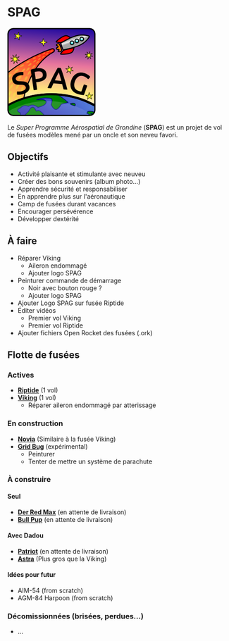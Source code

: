 # SPAG

![Super logo du SPAG!](https://raw.githubusercontent.com/enormandeau/SPAG/master/images/logo_spag/logo_spag_v03_small.png)

Le *Super Programme Aérospatial de Grondine* (**SPAG**) est un projet de vol
de fusées modèles mené par un oncle et son neveu favori.

## Objectifs

- Activité plaisante et stimulante avec neuveu
- Créer des bons souvenirs (album photo...)
- Apprendre sécurité et responsabiliser
- En apprendre plus sur l'aéronautique
- Camp de fusées durant vacances
- Encourager persévérence
- Développer dextérité

## À faire

- Réparer Viking
  - Aileron endommagé
  - Ajouter logo SPAG
- Peinturer commande de démarrage
  - Noir avec bouton rouge ?
  - Ajouter logo SPAG
- Ajouter Logo SPAG sur fusée Riptide
- Éditer vidéos
  - Premier vol Viking
  - Premier vol Riptide
- Ajouter fichiers Open Rocket des fusées (.ork)

## Flotte de fusées

### Actives

- [**Riptide**](fusees/riptide.md) (1 vol)
- [**Viking**](fusees/viking.md) (1 vol)
  - Réparer aileron endommagé par atterissage

### En construction

- [**Novia**](fusees/novia.md) (Similaire à la fusée Viking)
- [**Grid Bug**](fusees/grid_bug.md) (expérimental)
  - Peinturer
  - Tenter de mettre un système de parachute

### À construire

#### Seul

- [**Der Red Max**](fusees/der_red_max.md) (en attente de livraison)
- [**Bull Pup**](fusees/bull_pup.md) (en attente de livraison)

#### Avec Dadou

- [**Patriot**](fusees/patriot.md) (en attente de livraison)
- [**Astra**](fusees/astra.md) (Plus gros que la Viking)

#### Idées pour futur

  - AIM-54 (from scratch)
  - AGM-84 Harpoon (from scratch)

### Décomissionnées (brisées, perdues...)

- ...


